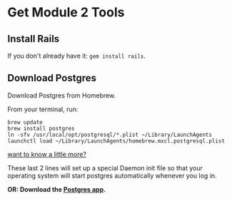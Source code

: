 # Get Module 2 Tools

## Install Rails

If you don't already have it: `gem install rails`.

## Download Postgres

Download Postgres from Homebrew.

From your terminal, run:

```
brew update
brew install postgres
ln -sfv /usr/local/opt/postgresql/*.plist ~/Library/LaunchAgents
launchctl load ~/Library/LaunchAgents/homebrew.mxcl.postgresql.plist
```
[want to know a little more?](http://www.fyquah.me/setup-postgresql-on-os-x)

These last 2 lines will set up a special Daemon init file so that your operating
system will start postgres automatically whenever you log in.

**OR: Download the [Postgres app](http://postgresapp.com/).**
